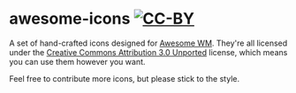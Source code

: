 awesome-icons [![CC-BY](https://i.creativecommons.org/l/by/3.0/80x15.png)](http://creativecommons.org/licenses/by/3.0/)
=============

A set of hand-crafted icons designed for [Awesome WM](http://awesome.naquadah.org/).  They're all 
licensed under the [Creative Commons Attribution 3.0 Unported](http://creativecommons.org/licenses/by/3.0/)
license, which means you can use them however you want.

Feel free to contribute more icons, but please stick to the style.
